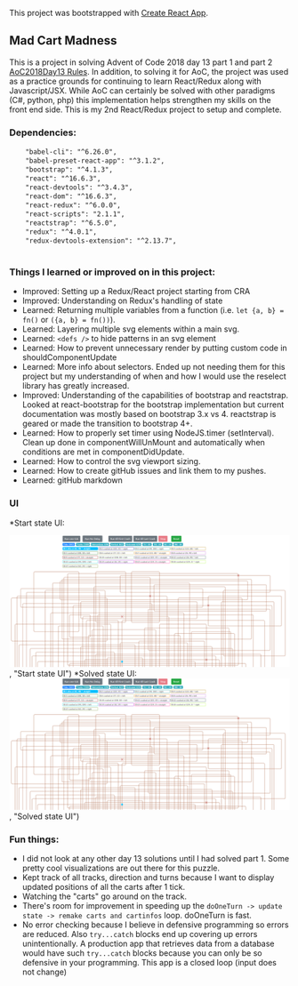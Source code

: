 This project was bootstrapped with [Create React App](https://github.com/facebook/create-react-app).

## Mad Cart Madness

This is a project in solving Advent of Code 2018 day 13 part 1 and part 2 [AoC2018Day13 Rules](https://adventofcode.com/2018/day/13). In addition, to solving it for AoC, the project was used as a practice grounds for continuing to learn React/Redux along with Javascript/JSX. While AoC can certainly be solved with other paradigms (C#, python, php) this implementation helps strengthen my skills on the front end side. This is my 2nd React/Redux project to setup and complete.

### Dependencies:

```
    "babel-cli": "^6.26.0",
    "babel-preset-react-app": "^3.1.2",
    "bootstrap": "^4.1.3",    
    "react": "^16.6.3",
    "react-devtools": "^3.4.3",
    "react-dom": "^16.6.3",
    "react-redux": "^6.0.0",
    "react-scripts": "2.1.1",
    "reactstrap": "^6.5.0",
    "redux": "^4.0.1",
    "redux-devtools-extension": "^2.13.7",
    
```

### Things I learned or improved on in this project:

* Improved: Setting up a Redux/React project starting from CRA
* Improved: Understanding on Redux's handling of state
* Learned: Returning multiple variables from a function (i.e. `let {a, b} = fn()` or `({a, b} = fn())`). 
* Learned: Layering multiple svg elements within a main svg. 
* Learned: `<defs />` to hide patterns in an svg element
* Learned: How to prevent unnecessary render by putting custom code in shouldComponentUpdate
* Learned: More info about selectors. Ended up not needing them for this project but my understanding of when and how I would use the reselect library has greatly increased.
* Improved: Understanding of the capabilities of bootstrap and reactstrap. Looked at react-bootstrap for the bootstrap implementation but current documentation was mostly based on bootstrap 3.x vs 4. reactstrap is geared or made the transition to bootstrap 4+.
* Learned: How to properly set timer using NodeJS.timer (setInterval). Clean up done in componentWillUnMount and automatically when conditions are met in componentDidUpdate.
* Learned: How to control the svg viewport sizing.
* Learned: How to create gitHub issues and link them to my pushes.
* Learned: gitHub markdown

### UI
*Start state UI:

![start state UI](https://github.com/deepstacked/aoc18day13/blob/master/mad_carts_solved.png), "Start state UI")
*Solved state UI:
![solved state UI](https://github.com/deepstacked/aoc18day13/blob/master/mad_carts_solved.png), "Solved state UI")


### Fun things:

* I did not look at any other day 13 solutions until I had solved part 1. Some pretty cool visualizations are out there for this puzzle.
* Kept track of all tracks, direction and turns because I want to display updated positions of all the carts after 1 tick.
* Watching the "carts" go around on the track.
* There's room for improvement in speeding up the `doOneTurn -> update state -> remake carts and cartinfos` loop. doOneTurn is fast.
* No error checking because I believe in defensive programming so errors are reduced. Also `try...catch` blocks end up covering up errors unintentionally. A production app that retrieves data from a database would have such `try...catch` blocks because you can only be so defensive in your programming. This app is a closed loop (input does not change)


